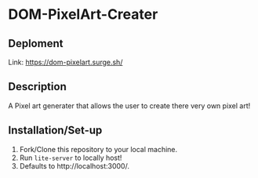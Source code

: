 # DOM-PixelArt-Creater

## Deploment 

Link: https://dom-pixelart.surge.sh/

## Description

A Pixel art generater that allows the user to create there very own pixel art!

## Installation/Set-up

1. Fork/Clone this repository to your local machine.
2. Run `lite-server` to locally host!
3. Defaults to http://localhost:3000/.
